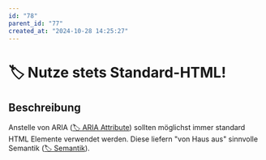 ```yaml
---
id: "78"
parent_id: "77"
created_at: "2024-10-28 14:25:27"
---
```


# 🏷️ Nutze stets Standard-HTML!

## Beschreibung

Anstelle von ARIA ([🏷️ ARIA Attribute](/de/tags/aria-attribute)) sollten möglichst immer standard HTML Elemente verwendet werden. Diese liefern "von Haus aus" sinnvolle Semantik ([🏷️ Semantik](/de/tags/semantik)).